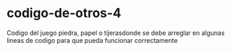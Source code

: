 # codigo-de-otros-4
Codigo del juego piedra, papel o tijerasdonde se debe arreglar en algunas lineas de codigo para que pueda funcionar correctamente 
